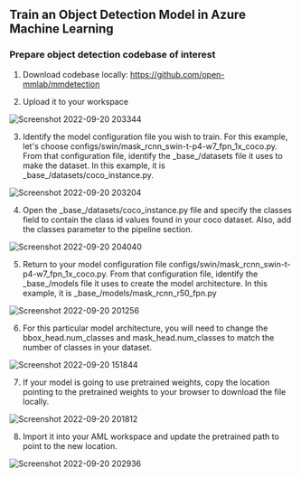 ## Train an Object Detection Model in Azure Machine Learning

### Prepare object detection codebase of interest
1. Download codebase locally: https://github.com/open-mmlab/mmdetection

2. Upload it to your workspace

![Screenshot 2022-09-20 203344](https://user-images.githubusercontent.com/62900532/191388864-137e8ac5-ff33-443d-a2e7-e3d36a94a23e.png)

3. Identify the model configuration file you wish to train. For this example, let's choose configs/swin/mask_rcnn_swin-t-p4-w7_fpn_1x_coco.py. From that configuration file, identify the \_base\_/datasets file it uses to make the dataset. In this example, it is \_base\_/datasets/coco_instance.py.

![Screenshot 2022-09-20 203204](https://user-images.githubusercontent.com/62900532/191388400-094d16d8-4522-40d8-9072-60ac2eb012c6.png)

4. Open the \_base\_/datasets/coco_instance.py file and specify the classes field to contain the class id values found in your coco dataset. Also, add the classes parameter to the pipeline section.

![Screenshot 2022-09-20 204040](https://user-images.githubusercontent.com/62900532/191389257-78cdc0ae-8430-4277-add7-e53d34c8b917.png)

5. Return to your model configuration file configs/swin/mask_rcnn_swin-t-p4-w7_fpn_1x_coco.py. From that configuration file, identify the \_base\_/models file it uses to create the model architecture. In this example, it is \_base\_/models/mask_rcnn_r50_fpn.py 

![Screenshot 2022-09-20 201256](https://user-images.githubusercontent.com/62900532/191387071-6a672b4a-8543-457f-8423-acda851ba4b2.png)

6. For this particular model architecture, you will need to change the bbox_head.num_classes and mask_head.num_classes to match the number of classes in your dataset.

![Screenshot 2022-09-20 151844](https://user-images.githubusercontent.com/62900532/191345692-477fa1fe-78f9-4e39-9523-26c46f94190f.png)

7. If your model is going to use pretrained weights, copy the location pointing to the pretrained weights to your browser to download the file locally.

![Screenshot 2022-09-20 201812](https://user-images.githubusercontent.com/62900532/191387266-a0cc9ef8-6380-4c09-91ac-58f60d4f7894.png)

8. Import it into your AML workspace and update the pretrained path to point to the new location.

![Screenshot 2022-09-20 202936](https://user-images.githubusercontent.com/62900532/191388176-8f4a62d8-d7eb-4d2e-acb0-22372c358d60.png)
